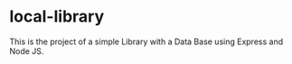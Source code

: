 # local-library
This is the project of a simple Library with a Data Base using Express and Node JS.
